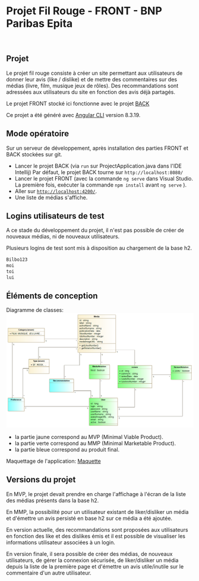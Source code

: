 # Projet Fil Rouge - FRONT - BNP Paribas Epita 
​

## Projet
Le projet fil rouge consiste à créer un site permettant aux utilisateurs de donner leur avis (like / dislike) et de mettre des commentaires sur des médias (livre, film, musique
jeux de rôles). 
Des recommandations sont adressées aux utilisateurs du site en fonction des avis déjà partagés. 

Le projet FRONT stocké ici fonctionne avec le projet [BACK](https://github.com/marmai-jma/Project_Back)

Ce projet a été généré avec [Angular CLI](https://github.com/angular/angular-cli) version 8.3.19.

## Mode opératoire
Sur un serveur de développement, après installation des parties FRONT et BACK stockées sur git.

* Lancer le projet BACK (via `run` sur ProjectApplication.java dans l'IDE Intellij) Par défaut, le projet BACK tourne sur `http://localhost:8080/` 
* Lancer le projet FRONT (avec la commande `ng serve` dans Visual Studio. La première fois, exécuter la commande `npm install` avant `ng serve` ).
* Aller sur [`http://localhost:4200/`](http://localhost:4200/).
* Une liste de médias s'affiche. 

## Logins utilisateurs de test
A ce stade du développement du projet, il n'est pas possible de créer de nouveaux médias, ni de nouveaux utilisateurs. 

Plusieurs logins de test sont mis à disposition au chargement de la base h2. 

    Bilbo123
    moi
    toi
    lui

## Éléments de conception

Diagramme de classes: 
![image info](./UML_diagram.png)

- la partie jaune correspond au MVP (Minimal Viable Product).
- la partie verte correspond au MMP (Minimal Marketable Product).
- la partie bleue correspond au produit final. 

Maquettage de l'application:
[Maquette](https://xd.adobe.com/view/1fafd22d-40a7-4d9a-7805-e749a0fde62e-699e/)


## Versions du projet
En MVP, le projet devait prendre en charge l'affichage à l'écran de la liste des médias présents dans la base h2.

En MMP, la possibilité pour un utilisateur existant de liker/disliker un média et d'émettre un avis persisté en base h2 sur ce média a été ajoutée.

En version actuelle, des recommandations sont proposées aux utilisateurs en fonction des like et des dislikes émis et il est possible de visualiser les informations utilisateur associées à un login. 

En version finale, il sera possible de créer des médias, de nouveaux utilisateurs, de gérer la connexion sécurisée, de liker/disliker un média depuis la liste de la première page et d'émettre un avis utile/inutile sur le commentaire d'un autre utilisateur. 